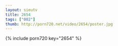 ```yaml
--- 
layout: sieutv
title: 2654
tags: ["002"]
thumb: http://porn720.net/video/2654/poster.jpg
---
```

{% include porn720 key="2654" %} 
